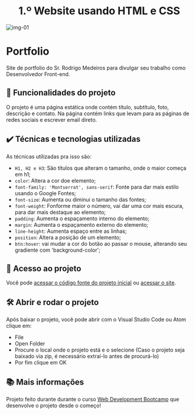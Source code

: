 <h1 align="center"> 1.º Website usando HTML e CSS</h1>

![img-01](https://user-images.githubusercontent.com/97979883/176007405-6c349692-116b-45db-9a61-067ec3572a69.JPG)

# Portfolio

Site de portfolio do Sr. Rodrigo Medeiros para divulgar seu trabalho como Desenvolvedor Front-end. 

## 🔨 Funcionalidades do projeto

O projeto é uma página estática onde contém título, subtítulo, foto, descrição e contato. Na página contém links que levam para as páginas de redes sociais e escrever email direto. 

## ✔️ Técnicas e tecnologias utilizadas

As técnicas utilizadas pra isso são:

- `H1, H2 e H3`: São títulos que alteram o tamanho, onde o maior começa em h1;
- `color`: Altera a cor doe elemento;
- `font-family: 'Montserrat', sans-serif`: Fonte para dar mais estilo usando o Google Fontes;
- `font-size`: Aumenta ou diminui o tamanho das fontes;
- `font-weight`: Fonforme maior o número, vai dar uma cor mais escura, para dar mais destaque ao elemento;
- `padding`: Aumenta o espaçamento interno do elemento;
- `margin`: Aumenta o espaçamento externo do elemento;
- `line-height`: Aumenta espaço entre as linhas;
- `position`: Altera a posição de um elemento;
- `btn:hover`: vai mudar a cor do botão ao passar o mouse, alterando seu gradiente com 'background-color';

## 📁 Acesso ao projeto

Você pode [acessar o código fonte do projeto inicial](https://github.com/rodrigoMedeiros0/Rodrigo-Website) ou [acessar o site](https://rodrigomedeiros0.github.io/Rodrigo-Website/).

## 🛠️ Abrir e rodar o projeto

Após baixar o projeto, você pode abrir com o Visual Studio Code ou Atom clique em:

- File
- Open Folder
- Procure o local onde o projeto está e o selecione (Caso o projeto seja baixado via zip, é necessário extraí-lo antes de procurá-lo)
- Por fim clique em OK

## 📚 Mais informações 

Projeto feito durante durante o curso [Web Development Bootcamp](https://www.udemy.com/course/the-complete-web-development-bootcamp/) que desenvolve o projeto desde o começo!
